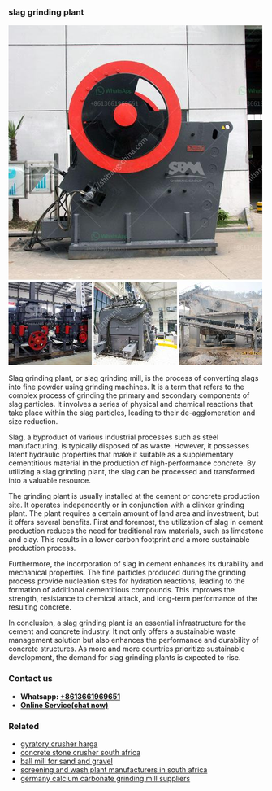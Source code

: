 <h3>slag grinding plant</h3><img src='1704857073.jpg' alt=''><p>Slag grinding plant, or slag grinding mill, is the process of converting slags into fine powder using grinding machines. It is a term that refers to the complex process of grinding the primary and secondary components of slag particles. It involves a series of physical and chemical reactions that take place within the slag particles, leading to their de-agglomeration and size reduction.</p><p>Slag, a byproduct of various industrial processes such as steel manufacturing, is typically disposed of as waste. However, it possesses latent hydraulic properties that make it suitable as a supplementary cementitious material in the production of high-performance concrete. By utilizing a slag grinding plant, the slag can be processed and transformed into a valuable resource.</p><p>The grinding plant is usually installed at the cement or concrete production site. It operates independently or in conjunction with a clinker grinding plant. The plant requires a certain amount of land area and investment, but it offers several benefits. First and foremost, the utilization of slag in cement production reduces the need for traditional raw materials, such as limestone and clay. This results in a lower carbon footprint and a more sustainable production process.</p><p>Furthermore, the incorporation of slag in cement enhances its durability and mechanical properties. The fine particles produced during the grinding process provide nucleation sites for hydration reactions, leading to the formation of additional cementitious compounds. This improves the strength, resistance to chemical attack, and long-term performance of the resulting concrete.</p><p>In conclusion, a slag grinding plant is an essential infrastructure for the cement and concrete industry. It not only offers a sustainable waste management solution but also enhances the performance and durability of concrete structures. As more and more countries prioritize sustainable development, the demand for slag grinding plants is expected to rise.</p><h3>Contact us</h3><ul><li><strong>Whatsapp:&nbsp;<a href="https://wa.me/8613661969651">+8613661969651</a></strong></li><li><a href="https://swt.shibang-china.com/?git&amp;zhl&amp;slag grinding plant"><strong>Online Service(chat now)</strong></a></li></ul><h3>Related</h3><ul><li><a href='gyratory crusher harga.md'>gyratory crusher harga</a></li><li><a href='concrete stone crusher south africa.md'>concrete stone crusher south africa</a></li><li><a href='ball mill for sand and gravel.md'>ball mill for sand and gravel</a></li><li><a href='screening and wash plant manufacturers in south africa.md'>screening and wash plant manufacturers in south africa</a></li><li><a href='germany calcium carbonate grinding mill suppliers.md'>germany calcium carbonate grinding mill suppliers</a></li></ul>
